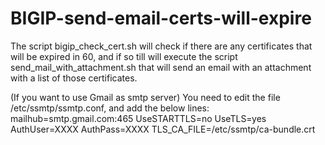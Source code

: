 # BIGIP-send-email-certs-will-expire

The script bigip_check_cert.sh will check if there are any certificates that will be expired in 60, and if so till will execute the script send_mail_with_attachment.sh that will send an email with an attachment with a list of those certificates.

(If you want to use Gmail as smtp server)
You need to edit the file /etc/ssmtp/ssmtp.conf, and add the below lines:
mailhub=smtp.gmail.com:465
UseSTARTTLS=no
UseTLS=yes
AuthUser=XXXX
AuthPass=XXXX
TLS_CA_FILE=/etc/ssmtp/ca-bundle.crt


